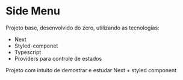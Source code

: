 # Side Menu 
Projeto base, desenvolvido do zero, utilizando as tecnologias:
 - Next
 - Styled-componet
 - Typescript
 - Providers para controle de estados
 
 Projeto com intuito de demostrar e estudar Next + styled component
